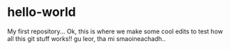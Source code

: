 # hello-world
My first repository...
Ok, this is where we make some cool edits to test how all this git stuff works!!
gu leor, tha mi smaoineachadh..
